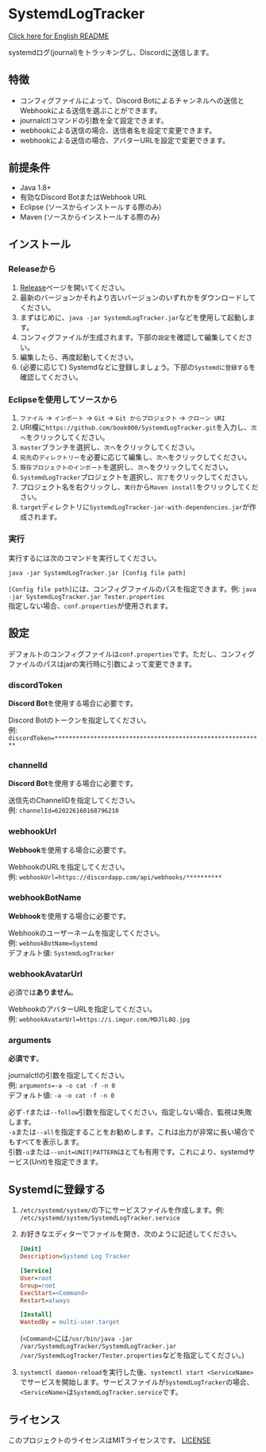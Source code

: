 # SystemdLogTracker

[Click here for English README](https://github.com/book000/SystemdLogTracker/blob/master/README.md)

systemdログ(journal)をトラッキングし、Discordに送信します。

## 特徴

- コンフィグファイルによって、Discord Botによるチャンネルへの送信とWebhookによる送信を選ぶことができます。
- journalctlコマンドの引数を全て設定できます。
- webhookによる送信の場合、送信者名を設定で変更できます。
- webhookによる送信の場合、アバターURLを設定で変更できます。

## 前提条件

- Java 1.8+
- 有効なDiscord BotまたはWebhook URL
- Eclipse (ソースからインストールする際のみ)
- Maven (ソースからインストールする際のみ)

## インストール

### Releaseから

1. [Release](https://github.com/book000/SystemdLogTracker/releases)ページを開いてください。
2. 最新のバージョンかそれより古いバージョンのいずれかをダウンロードしてください。
3. まずはじめに、`java -jar SystemdLogTracker.jar`などを使用して起動します。
4. コンフィグファイルが生成されます。下部の`設定`を確認して編集してください。
5. 編集したら、再度起動してください。
6. (必要に応じて) Systemdなどに登録しましょう。下部の`Systemdに登録する`を確認してください。

### Eclipseを使用してソースから

1. `ファイル` -> `インポート` -> `Git` -> `Git からプロジェクト` -> `クローン URI`
2. URI欄に`https://github.com/book000/SystemdLogTracker.git`を入力し、`次へ`をクリックしてください。
3. `master`ブランチを選択し、`次へ`をクリックしてください。
4. `宛先`の`ディレクトリー`を必要に応じて編集し、`次へ`をクリックしてください。
5. `既存プロジェクトのインポート`を選択し、`次へ`をクリックしてください。
6. `SystemdLogTracker`プロジェクトを選択し、`完了`をクリックしてください。
7. プロジェクト名を右クリックし、`実行`から`Maven install`をクリックしてください。
8. `target`ディレクトリに`SystemdLogTracker-jar-with-dependencies.jar`が作成されます。

### 実行

実行するには次のコマンドを実行してください。

```shell
java -jar SystemdLogTracker.jar [Config file path]
```

`[Config file path]`には、コンフィグファイルのパスを指定できます。例: `java -jar SystemdLogTracker.jar Tester.properties`  
指定しない場合、`conf.properties`が使用されます。

## 設定

デフォルトのコンフィグファイルは`conf.properties`です。ただし、コンフィグファイルのパスはjarの実行時に引数によって変更できます。

### discordToken

**Discord Bot**を使用する場合に必要です。

Discord Botのトークンを指定してください。  
例: `discordToken=***********************************************************`

### channelId

**Discord Bot**を使用する場合に必要です。

送信先のChannelIDを指定してください。  
例: `channelId=620226160168796210`

### webhookUrl

**Webhook**を使用する場合に必要です。

WebhookのURLを指定してください。  
例: `webhookUrl=https://discordapp.com/api/webhooks/**********`

### webhookBotName

**Webhook**を使用する場合に必要です。

Webhookのユーザーネームを指定してください。  
例: `webhookBotName=Systemd`  
デフォルト値: `SystemdLogTracker`

### webhookAvatarUrl

必須では**ありません**。

WebhookのアバターURLを指定してください。  
例: `webhookAvatarUrl=https://i.imgur.com/MDJlL8Q.jpg`

### arguments

**必須です**。

journalctlの引数を指定してください。  
例: `arguments=-a -o cat -f -n 0`  
デフォルト値: `-a -o cat -f -n 0`

必ず`-f`または`--follow`引数を指定してください。指定しない場合、監視は失敗します。  
`-a`または`--all`を指定することをお勧めします。これは出力が非常に長い場合でもすべてを表示します。  
引数`-u`または`--unit=UNIT|PATTERN`はとても有用です。これにより、systemdサービス(Unit)を指定できます。

## Systemdに登録する

1. `/etc/systemd/system/`の下にサービスファイルを作成します。例: `/etc/systemd/system/SystemdLogTracker.service`
2. お好きなエディターでファイルを開き、次のように記述してください。

   ```ini
   [Unit]
   Description=Systemd Log Tracker

   [Service]
   User=root
   Group=root
   ExecStart=<Command>
   Restart=always

   [Install]
   WantedBy = multi-user.target
   ```

   (`<Command>`には`/usr/bin/java -jar /var/SystemdLogTracker/SystemdLogTracker.jar /var/SystemdLogTracker/Tester.properties`などを指定してください。)
3. `systemctl daemon-reload`を実行した後、`systemctl start <ServiceName>`でサービスを開始します。サービスファイルが`SystemdLogTracker`の場合、`<ServiceName>`は`SystemdLogTracker.service`です。

## ライセンス

このプロジェクトのライセンスはMITライセンスです。
[LICENSE](https://github.com/book000/SystemdLogTracker/blob/master/LICENSE)
